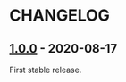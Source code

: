 # CHANGELOG

## [1.0.0] - 2020-08-17

First stable release.

[1.0.0]: https://github.com/hollodotme/iso-country-codes/tree/v1.0.0
